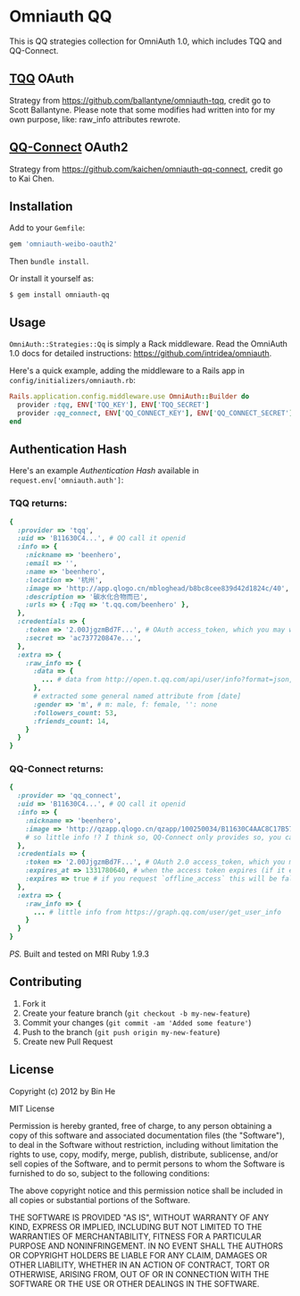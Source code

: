 # Omniauth QQ

This is QQ strategies collection for OmniAuth 1.0, which includes TQQ and QQ-Connect.
  
## [TQQ](http://open.t.qq.com/) OAuth
  Strategy from https://github.com/ballantyne/omniauth-tqq, credit go to Scott Ballantyne.
  Please note that some modifies had written into for my own purpose, like: raw_info attributes rewrote.
    
## [QQ-Connect](http://connect.qq.com/intro/login/) OAuth2
  Strategy from https://github.com/kaichen/omniauth-qq-connect, credit go to Kai Chen.

## Installation

Add to your `Gemfile`:

```ruby
gem 'omniauth-weibo-oauth2'
```

Then `bundle install`.

Or install it yourself as:

    $ gem install omniauth-qq

## Usage

`OmniAuth::Strategies::Qq` is simply a Rack middleware. Read the OmniAuth 1.0 docs for detailed instructions: https://github.com/intridea/omniauth.

Here's a quick example, adding the middleware to a Rails app in `config/initializers/omniauth.rb`:

```ruby
Rails.application.config.middleware.use OmniAuth::Builder do
  provider :tqq, ENV['TQQ_KEY'], ENV['TQQ_SECRET']
  provider :qq_connect, ENV['QQ_CONNECT_KEY'], ENV['QQ_CONNECT_SECRET']
end
```

## Authentication Hash

Here's an example *Authentication Hash* available in `request.env['omniauth.auth']`:

### TQQ returns:

```ruby
{
  :provider => 'tqq',
  :uid => 'B11630C4...', # QQ call it openid
  :info => {
    :nickname => 'beenhero',
    :email => '',
    :name => 'beenhero',
    :location => '杭州',
    :image => 'http://app.qlogo.cn/mbloghead/b8bc8cee839d42d1824c/40',
    :description => '碳水化合物而已',
    :urls => { :Tqq => 't.qq.com/beenhero' },
  },
  :credentials => {
    :token => '2.00JjgzmBd7F...', # OAuth access_token, which you may wish to store
    :secret => 'ac737720847e...',
  },
  :extra => {
    :raw_info => {
      :data => {
        ... # data from http://open.t.qq.com/api/user/info?format=json, check by yourself
      },
      # extracted some general named attribute from [date]
      :gender => 'm', # m: male, f: female, '': none
      :followers_count: 53,
      :friends_count: 14,
    }
  }
}
```

### QQ-Connect returns:

```ruby
{
  :provider => 'qq_connect',
  :uid => 'B11630C4...', # QQ call it openid
  :info => {
    :nickname => 'beenhero',
    :image => 'http://qzapp.qlogo.cn/qzapp/100250034/B11630C4AAC8C17B57ECFEA80852C813/50',
    # so little info !? I think so, QQ-Connect only provides so, you can check from the raw_info below. Or you can try TQQ instead :)
  },
  :credentials => {
    :token => '2.00JjgzmBd7F...', # OAuth 2.0 access_token, which you may wish to store
    :expires_at => 1331780640, # when the access token expires (if it expires)
    :expires => true # if you request `offline_access` this will be false
  },
  :extra => {
    :raw_info => {
      ... # little info from https://graph.qq.com/user/get_user_info
    }
  }
}
```

*PS.* Built and tested on MRI Ruby 1.9.3

## Contributing

1. Fork it
2. Create your feature branch (`git checkout -b my-new-feature`)
3. Commit your changes (`git commit -am 'Added some feature'`)
4. Push to the branch (`git push origin my-new-feature`)
5. Create new Pull Request

## License

Copyright (c) 2012 by Bin He

MIT License

Permission is hereby granted, free of charge, to any person obtaining
a copy of this software and associated documentation files (the
"Software"), to deal in the Software without restriction, including
without limitation the rights to use, copy, modify, merge, publish,
distribute, sublicense, and/or sell copies of the Software, and to
permit persons to whom the Software is furnished to do so, subject to
the following conditions:

The above copyright notice and this permission notice shall be
included in all copies or substantial portions of the Software.

THE SOFTWARE IS PROVIDED "AS IS", WITHOUT WARRANTY OF ANY KIND,
EXPRESS OR IMPLIED, INCLUDING BUT NOT LIMITED TO THE WARRANTIES OF
MERCHANTABILITY, FITNESS FOR A PARTICULAR PURPOSE AND
NONINFRINGEMENT. IN NO EVENT SHALL THE AUTHORS OR COPYRIGHT HOLDERS BE
LIABLE FOR ANY CLAIM, DAMAGES OR OTHER LIABILITY, WHETHER IN AN ACTION
OF CONTRACT, TORT OR OTHERWISE, ARISING FROM, OUT OF OR IN CONNECTION
WITH THE SOFTWARE OR THE USE OR OTHER DEALINGS IN THE SOFTWARE.